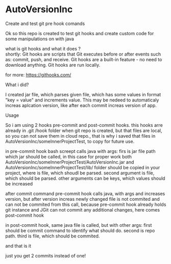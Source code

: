 # AutoVersionInc
Create and test git pre hook comands

Ok so this repo is created to test git hooks and create custom code for some manipulations on with java

what is git hooks and what it does ?  
shortly:
Git hooks are scripts that Git executes before or after events such as: commit, push, and receive. Git hooks are a built-in feature - no need to download anything. Git hooks are run locally.

for more: https://githooks.com/

What i did?

I created jar file, which parses given file, which has some values in format "key = value" and increments value. This may be nedeed to automaticaly increas aplcation version, 
like after each commit increas version of app. 


Usage

So i am using 2 hooks pre-commit and post-commit hooks. this hooks arre already in .git /hook folder when git repo is created, but that files are local,
so you can not save them in cloud repo., that is why i saved that files in AutoVersionInc/someInnerProjectTest, to copy for future use.

in pre-commit hook bash screept calls java with args: firs is jar file path which jar should be called, in this case for proper work both AutoVersionInc/someInnerProjectTest/AutoVersionInc.jar and AutoVersionInc/someInnerProjectTest/lib/ folder should be copied in your project, where is file, which shoudl be parsed.
second argument is file, which should be parsed.
other arguments can be keys, which values should be increased

after commit command pre-commit hook calls java, with args and increases version, but after version increas newly changed file is not commited and can not be commited from this call, because pre-commit hook already holds git instance and JGit can not commit any additional changes, here comes post-commit hook

in post-commit hook, same java file is called, but with other args: first should be commit command to identify what should do.
second is repo path.
third is file, which should be commited.

and that is it 

just you get 2 commits instead of one!



